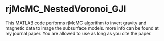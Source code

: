 # rjMcMC_NestedVoronoi_GJI
This MATLAB code performs rjMcMC algorithm to invert gravity and magnetic data to image the subsurface models. more info can be found at my journal paper.
You are allowed to use as long as you cite the paper. 
